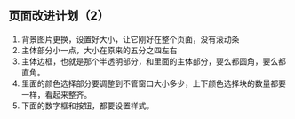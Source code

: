 ## 页面改进计划（2）

1. 背景图片更换，设置好大小，让它刚好在整个页面，没有滚动条
2. 主体部分小一点，大小在原来的五分之四左右
3. 主体边框，也就是那个半透明部分，和里面的主体部分，要么都圆角，要么都直角。
4. 里面的颜色选择部分要调整到不管窗口大小多少，上下颜色选择块的数量都要一样，看起来整齐。
5. 下面的数字框和按钮，都要设置样式。